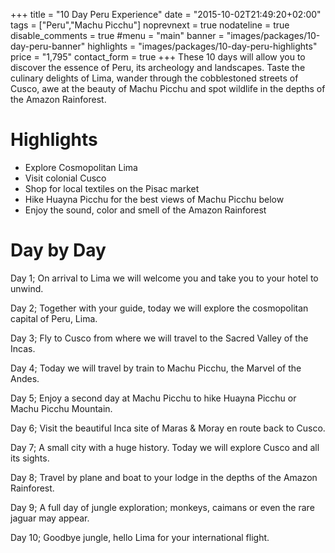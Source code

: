 +++
title = "10 Day Peru Experience"
date = "2015-10-02T21:49:20+02:00"
tags = ["Peru","Machu Picchu"]
noprevnext = true
nodateline = true
disable_comments = true
#menu = "main"
banner = "images/packages/10-day-peru-banner"
highlights = "images/packages/10-day-peru-highlights"
price = "1,795"
contact_form = true
+++
These 10 days will allow you to discover the essence of Peru, its archeology and landscapes. Taste the culinary delights of Lima, wander through the cobblestoned streets of Cusco, awe at the beauty of Machu Picchu and spot wildlife in the depths of the Amazon Rainforest.

# Highlights

* Explore Cosmopolitan Lima
* Visit colonial Cusco
* Shop for local textiles on the Pisac market
* Hike Huayna Picchu for the best views of Machu Picchu below
* Enjoy the sound, color and smell of the Amazon Rainforest

# Day by Day

Day 1; On arrival to Lima we will welcome you and take you to your hotel to unwind.

Day 2; Together with your guide, today we will explore the cosmopolitan capital of Peru, Lima.

Day 3; Fly to Cusco from where we will travel to the Sacred Valley of the Incas.

Day 4; Today we will travel by train to Machu Picchu, the Marvel of the Andes.

Day 5; Enjoy a second day at Machu Picchu to hike Huayna Picchu or Machu Picchu Mountain.

Day 6; Visit the beautiful Inca site of Maras & Moray en route back to Cusco.

Day 7; A small city with a huge history. Today we will explore Cusco and all its sights.

Day 8; Travel by plane and boat to your lodge in the depths of the Amazon Rainforest.

Day 9; A full day of jungle exploration; monkeys, caimans or even the rare jaguar may appear.

Day 10; Goodbye jungle, hello Lima for your international flight.
